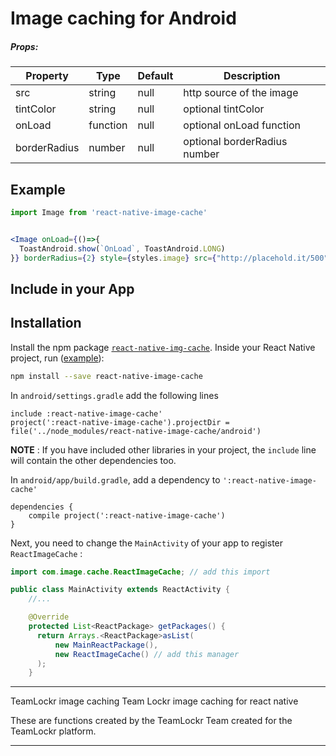 # Image caching for Android

##### Props:
| Property | Type | Default | Description |
|---------------|----------|--------------|----------------------------------------------------------------|
| src | string | null | http source of the image |
| tintColor | string | null | optional tintColor |
| onLoad | function | null | optional onLoad function |
| borderRadius | number | null | optional borderRadius number |


## Example
```jsx
import Image from 'react-native-image-cache'


<Image onLoad={()=>{
  ToastAndroid.show(`OnLoad`, ToastAndroid.LONG)
}} borderRadius={2} style={styles.image} src={"http://placehold.it/500"}></Image>
```

## Include in your App


Installation
------------

Install the npm package [`react-native-img-cache`](https://www.npmjs.com/package/react-native-image-cache). Inside your React Native project, run ([example](https://github.com/Anthonyzou/react-native-image-cache/tree/master/example)):

```bash
npm install --save react-native-image-cache
```

In `android/settings.gradle` add the following lines

```
include :react-native-image-cache'
project(':react-native-image-cache').projectDir = file('../node_modules/react-native-image-cache/android')
```

**NOTE** : If you have included other libraries in your project, the `include` line will contain the other dependencies too.

In `android/app/build.gradle`, add a dependency to `':react-native-image-cache'`
```
dependencies {
    compile project(':react-native-image-cache')
}
```

Next, you need to change the `MainActivity` of your app to register `ReactImageCache` :
```java
import com.image.cache.ReactImageCache; // add this import

public class MainActivity extends ReactActivity {
    //...

    @Override
    protected List<ReactPackage> getPackages() {
      return Arrays.<ReactPackage>asList(
          new MainReactPackage(),
          new ReactImageCache() // add this manager
      );
    }
```

---

TeamLockr image caching
Team Lockr image caching for react native

These are functions created by the TeamLockr Team created for the TeamLockr platform.

---
